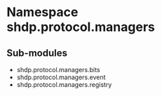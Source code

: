 Namespace shdp.protocol.managers
================================

Sub-modules
-----------
* shdp.protocol.managers.bits
* shdp.protocol.managers.event
* shdp.protocol.managers.registry